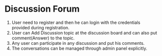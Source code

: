 # Discussion Forum
1. User need to register and then he can login with the credentials provided during registration.
2. User can Add Discussion topic at the discussion board and can also put comment(Answer) to the topic.
3. Any user can participate in any discussion and put his comments.
4. The conversations can be managed through admin panel explicitly.
